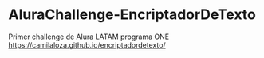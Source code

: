 # AluraChallenge-EncriptadorDeTexto
 Primer challenge de Alura LATAM programa ONE
https://camilaloza.github.io/encriptadordetexto/
